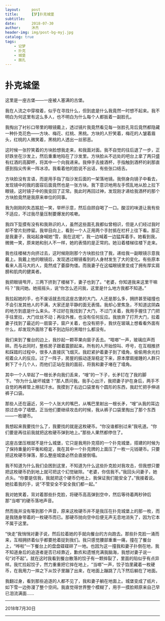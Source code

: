 ```yaml
---
layout:     post
title:      [梦]扑克城堡
subtitle:   
date:       2018-07-30
author:     沐杰
header-img: img/post-bg-myj.jpg
catalog: true
tags:
    - 记梦
    - 扑克
    - 城堡
    - 面孔
---
```


# 扑克城堡

这里是一座古堡——一座被人塞满的古堡。

我在人流之中穿梭着，似乎在寻找什么，但到底是什么我竟然一时想不起来。我不明白为何这里有这么多人，也不明白为什么每个人都扳着一副脸孔。

我掏出了衬衫口带里的眼镜戴上，透过镜片我竟然看见每一张脸孔背后竟然都隐藏一种扑克花色——方块、梅花、红桃、黑桃。方块的人狞笑着，梅花的人皱着眉头，红桃的人微笑着，黑桃的人透出一丝邪恶。

这时候一张狞笑着的方块脸想我走来，和我面对面。我不自觉的往后退了一步，正好跌坐在沙发上，然后重重地陷在了沙发里。方块脸从不远处的吧台上拿了两只盛有红酒的高脚杯，将其中一个向我递来。我伸手去接酒杯，手指触到酒杯的刹那直感到指尖传来一阵冰凉。我看着他的脸说不出话，有些张口结舌。

方块脸没有言语，而是用手指了指沙发后面的一架落地镜。我侧身向镜子中看去，发现镜中的我的面容后面竟然也是一张方块。我下意识地用左手慌乱地从脸上拉下眼镜，这时镜子中的我变回了正常。我此时再回过神，发现刚才递给我酒杯的那个方块脸竟然是我原来单位的同事。

我为刚刚的失态尴尬一笑，举杯示意，然后自顾自喝了一口。酸涩的味道让我有些不适应，不过我尽量压制要爆发的咳嗽。

我四下踅摸有没有和我熟识的人，虽然这些面孔我都似曾相识，但是人们经过我时却不曾片刻停留。我举目向上，看到一个人正用两个手肘抵在栏杆上往下看。那正是我妻子，我站起身喊她“雪，我在这呢”，我一边喊着一边猛挥着手。她看到我，微微一笑，原来她和别人不一样，她的表情的是正常的。她沿着楼梯往楼下走来。

我也往楼梯方向挤过去，这时候刚刚那个方块脸拉住了我，递给我一副眼镜示意我戴上。我戴上他的眼镜后，发现透过眼镜看到的人身材发生了大的变化。有些原本看来人高马大的人，竟然成了萎靡佝偻。而我妻子在这幅眼镜里变成了拥有厚实肩膀和肌肉的健美者。

我把眼镜甩开，三两下挤到了楼梯下，妻子也到了。“老婆，你知道我来这里干嘛吗？”我问她。她摇摇头，说“你怎么还问我，这里是什么地方我都不知道。”

我拉起她的手，也不废话就去找这座古堡的大门。人还是那么多，拥挤甚至碰撞也不会引发其他人的不满，大家还是平静的面无表情。我却心里焦急，不知道这阴森的地方到底是什么来头。不过好在我找到了大门，不过门关着，我用手握住了门把手往里拉，大门纹丝不动；再往外推，也没有任何反应。我放弃了打开大门，拉着妻子找到了最近的一扇窗子，窗户关着，也没有把手，我伏在玻璃上想看看外面有什么，却发现外面除了看不到边际的黑暗什么都没有。

我们来到了餐台的边上，我抄起一颗苹果向窗子丢去。“哐啷”一声，玻璃应声而碎。而与此同时，整栋房子跟着震颤起来。所有的人开始惊叫、呼号，在互相推挤和踩踏的过程中，很多人直接灰飞烟灭。我赶紧护着妻子到了墙角，偷偷用余光扫视着众人的反应。过了一阵子，房屋的振动逐渐稳定下来，原本摩肩接踵的人群只剩下了十几个人，而他们正站在我的面前，将我和妻子堵在了墙角。

其中一个人举起了一根长矛向我们丢来，“嗖”的一下子，长矛钉在了我的脚下。“你为什么破坏城堡？”那人质问我。我手心出汗，我把妻子护在身后，两手不自觉的再裤管上擦拭汗水。我摸到了右边口袋里有个圆形的东西，我赶忙把手伸进裤子口袋。

那些人还在逼近，另一个人张大的嘴巴，从嘴巴里射出一根长矛，“嗖”从我的耳边掠过击中了墙壁。正当他们要继续攻击的时候，我从裤子口袋里掏出了那个东西——一枚硬币。

我想起来我要找什么了，我要找的就是这枚硬币。“你没谁都别过来”我吼道。“你们要是再往前我就把这枚硬币弹到地上。”那些人果然都停住了。

这座古堡压根就不是什么城堡，它只是我用扑克搭的一个扑克城堡，搭建的时候为了保持重量的平衡和稳定，我在其中一个扑克牌的上面压了一枚一元钱硬币。只要把这枚硬币弹落，那么整座城堡必然会直接倒塌。

我不知道为什么我们会困到这里，不知道为什么这些扑克脸对我攻击，但我想只要把这枚硬币扔到地上就可把这个幻觉破除。“老婆，你信我不。”我回头问妻子，她点头。“你要是信我，我就把这个硬币仍地上，我保证我们能安全了。”我接着说。她拉着我的手，说“不管安全不安全我们都一起。”

我对她笑着，背对着那些扑克脸，将硬币高高弹到空中，然后等待着两秒钟后那“当啷”的硬币落地声音。

然而我并没有等到那个声音，原来这枚硬币并不是我压在扑克城堡上的那一枚，而是我随身带着的一枚硬币而已。那硬币抛向空中后便无声无息地消失了，因为它本不属于这里。

“快走”我悄悄对妻子说，然后拉着她的手就向餐台的方向跑去。那些扑克脸一涌而来，互相拥挤着似乎都要抢着捉到我们。我只感觉腰部重重一痛，撞在了餐台上，“哗啦”一下餐台上的盘盘碟碟碎了一地。也因为这一撞我和妻子扑倒在地，我不知道身后的追逐者是否已经靠近，歉疚和遗憾充满我脑海，我想对妻子说一句“对不起”。就在这时我看到餐台散落的饺子有一颗摔裂了，里面的陷似乎有点异样。我忙捡起饺子，然力重重把它摔在地上，“当啷”一声，饺子馅里藏着一枚硬币，在我用力一摔之下从饺子里蹦了出来，在地面上蹦跳了几下然后躺在了地面。

我翻过身，看到那些追逐的人都不见了，我和妻子躺在地面上。城堡变成了纸片，如下雪一边弥漫了整个空间。我直觉得世界整个模糊了，用手一摸脸颊原来自己早已泪流满面……

***

2018年7月30日

***
